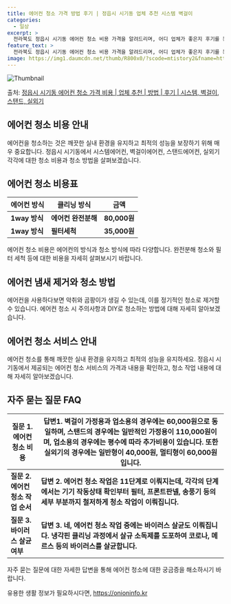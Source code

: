 ```yaml
---
title: 에어컨 청소 가격 방법 후기 | 정읍시 시기동 업체 추천 시스템 벽걸이
categories:
  - 일상
excerpt: >
  전라북도 정읍시 시기동 에어컨 청소 비용 가격을 알려드리며, 어디 업체가 좋은지 후기를 통해 알아보겠습니다. 현재 글에서는 시스템, 벽걸이, 스탠드, 실외기 각각에 대해 청소 비용이 나와 있으니 참고하시면 되겠습니다. 에어컨 분해 청소 방법 보기 👈 클릭셀프 에어컨 청소 방법 보기👈 클릭정읍시 시기동 에어컨 청소 비용시스템에어컨 방식클리닝방식금액1way 방식에어컨 완전분해80,000원1way 방식에어컨 필터세척35,000원2way 방식에어컨 완전분해90,000원2way 방식에어컨 필터세척35,000원4way 방식에어컨 완전분해120,000원4way 방식에어컨 필터세척35,000원원형방식에어컨 완전분해140,000원원형방식에어컨 필터세척35,000원에어컨 청소 견적 샘플 보기 👈 클릭에어컨 냄새의 원인에어..
feature_text: >
  전라북도 정읍시 시기동 에어컨 청소 비용 가격을 알려드리며, 어디 업체가 좋은지 후기를 통해 알아보겠습니다. 현재 글에서는 시스템, 벽걸이, 스탠드, 실외기 각각에 대해 청소 비용이 나와 있으니 참고하시면 되겠습니다. 에어컨 분해 청소 방법 보기 👈 클릭셀프 에어컨 청소 방법 보기👈 클릭정읍시 시기동 에어컨 청소 비용시스템에어컨 방식클리닝방식금액1way 방식에어컨 완전분해80,000원1way 방식에어컨 필터세척35,000원2way 방식에어컨 완전분해90,000원2way 방식에어컨 필터세척35,000원4way 방식에어컨 완전분해120,000원4way 방식에어컨 필터세척35,000원원형방식에어컨 완전분해140,000원원형방식에어컨 필터세척35,000원에어컨 청소 견적 샘플 보기 👈 클릭에어컨 냄새의 원인에어..
image: https://img1.daumcdn.net/thumb/R800x0/?scode=mtistory2&fname=https%3A%2F%2Fblog.kakaocdn.net%2Fdn%2F2cqX2%2FbtsHxRGuOdC%2FYFdYL4kR1YT7ACGnXjIe20%2Fimg.webp
---
```


![Thumbnail](https://img1.daumcdn.net/thumb/R800x0/?scode=mtistory2&fname=https%3A%2F%2Fblog.kakaocdn.net%2Fdn%2F2cqX2%2FbtsHxRGuOdC%2FYFdYL4kR1YT7ACGnXjIe20%2Fimg.webp)

<p>출처: <a href="https://onioninfo.kr/entry/%EC%A0%95%EC%9D%8D%EC%8B%9C-%EC%8B%9C%EA%B8%B0%EB%8F%99-%EC%97%90%EC%96%B4%EC%BB%A8-%EC%B2%AD%EC%86%8C-%EA%B0%80%EA%B2%A9-%EB%B9%84%EC%9A%A9-%EC%97%85%EC%B2%B4-%EC%B6%94%EC%B2%9C-%EB%B0%A9%EB%B2%95-%ED%9B%84%EA%B8%B0-%EC%8B%9C%EC%8A%A4%ED%85%9C-%EB%B2%BD%EA%B1%B8%EC%9D%B4-%EC%8A%A4%ED%83%A0%EB%93%9C-%EC%8B%A4%EC%99%B8%EA%B8%B0" rel="dofollow">정읍시 시기동 에어컨 청소 가격 비용 | 업체 추천 | 방법 | 후기 | 시스템, 벽걸이, 스탠드, 실외기</a> </p>

## 에어컨 청소 비용 안내

에어컨을 청소하는 것은 깨끗한 실내 환경을 유지하고 최적의 성능을 보장하기 위해 매우 중요합니다. 정읍시 시기동에서 시스템에어컨,
벽걸이에어컨, 스탠드에어컨, 실외기 각각에 대한 청소 비용과 청소 방법을 살펴보겠습니다.

## 에어컨 청소 비용표

**에어컨 방식** | **클리닝 방식** | **금액**  
---|---|---  
**1way 방식** | **에어컨 완전분해** | **80,000원**  
**1way 방식** | **필터세척** | **35,000원**  
  
에어컨 청소 비용은 에어컨의 방식과 청소 방식에 따라 다양합니다. 완전분해 청소와 필터 세척 등에 대한 비용을 자세히 살펴보시기 바랍니다.

## 에어컨 냄새 제거와 청소 방법

에어컨을 사용하다보면 악취와 곰팡이가 생길 수 있는데, 이를 정기적인 청소로 제거할 수 있습니다. 에어컨 청소 시 주의사항과 DIY로
청소하는 방법에 대해 자세히 알아보겠습니다.

## 에어컨 청소 서비스 안내

에어컨 청소를 통해 깨끗한 실내 환경을 유지하고 최적의 성능을 유지하세요. 정읍시 시기동에서 제공되는 에어컨 청소 서비스의 가격과 내용을
확인하고, 청소 작업 내용에 대해 자세히 알아보겠습니다.

## 자주 묻는 질문 FAQ

**질문 1. 에어컨 청소 비용** | **답변1. 벽걸이 가정용과 업소용의 경우에는 60,000원으로 동일하며, 스탠드의 경우에는 일반적인 가정용이 110,000원이며, 업소용의 경우에는 평수에 따라 추가비용이 있습니다. 또한 실외기의 경우에는 일반형이 40,000원, 멀티형이 60,000원입니다.**  
---|---  
**질문 2. 에어컨 청소 작업 순서** | **답변 2. 에어컨 청소 작업은 11단계로 이뤄지는데, 각각의 단계에서는 기기 작동상태 확인부터 필터, 프론트판넬, 송풍기 등의 세부 부분까지 철저하게 청소 작업이 이뤄집니다.**  
**질문 3. 바이러스 살균 여부** | **답변 3. 네, 에어컨 청소 작업 중에는 바이러스 살균도 이뤄집니다. 냉각핀 클리닝 과정에서 살규 소독제를 도포하여 코로나, 메르스 등의 바이러스를 살균합니다.**  
  
자주 묻는 질문에 대한 자세한 답변을 통해 에어컨 청소에 대한 궁금증을 해소하시기 바랍니다.



 

유용한 생활 정보가 필요하시다면, <a href="https://onioninfo.kr" rel="dofollow">https://onioninfo.kr</a>


